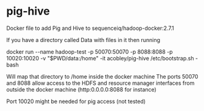 # pig-hive
Docker file to add Pig and Hive to sequenceiq/hadoop-docker:2.7.1

If you have a directory called Data with files in it then running 

docker run --name hadoop-test -p 50070:50070  -p 8088:8088 -p 10020:10020 -v "$PWD/data:/home" -it acobley/pig-hive /etc/bootstrap.sh -bash


Will map that directory to /home inside the docker machine
The ports 50070 and 8088 allow access to the HDFS and resource manager interfaces from outside the docker machine (http:0.0.0.0:8088 for instance)

Port 10020 might be needed for pig access (not tested)